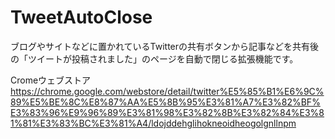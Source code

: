 # TweetAutoClose
ブログやサイトなどに置かれているTwitterの共有ボタンから記事などを共有後の「ツイートが投稿されました」のページを自動で閉じる拡張機能です。

Cromeウェブストア
https://chrome.google.com/webstore/detail/twitter%E5%85%B1%E6%9C%89%E5%BE%8C%E8%87%AA%E5%8B%95%E3%81%A7%E3%82%BF%E3%83%96%E9%96%89%E3%81%98%E3%82%8B%E3%82%84%E3%81%81%E3%83%BC%E3%81%A4/ldojddehglihokneoidheogolgnllnpm
